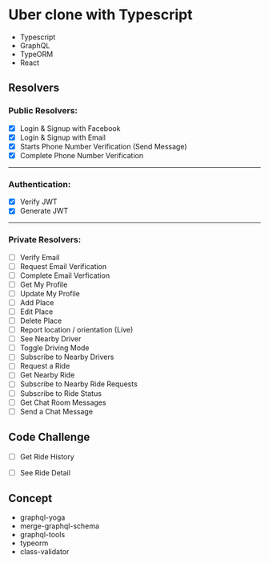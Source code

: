 # Uber clone with Typescript

- Typescript
- GraphQL
- TypeORM
- React

## Resolvers

### Public Resolvers:

- [x] Login & Signup with Facebook
- [x] Login & Signup with Email
- [x] Starts Phone Number Verification (Send Message)
- [x] Complete Phone Number Verification
---

### Authentication:

- [x] Verify JWT
- [x] Generate JWT
---

### Private Resolvers:

- [ ] Verify Email
- [ ] Request Email Verification
- [ ] Complete Email Verfication
- [ ] Get My Profile
- [ ] Update My Profile
- [ ] Add Place
- [ ] Edit Place
- [ ] Delete Place
- [ ] Report location / orientation (Live)
- [ ] See Nearby Driver
- [ ] Toggle Driving Mode
- [ ] Subscribe to Nearby Drivers
- [ ] Request a Ride
- [ ] Get Nearby Ride
- [ ] Subscribe to Nearby Ride Requests
- [ ] Subscribe to Ride Status
- [ ] Get Chat Room Messages
- [ ] Send a Chat Message

## Code Challenge

- [ ] Get Ride History
- [ ] See Ride Detail


## Concept

- graphql-yoga
- merge-graphql-schema
- graphql-tools
- typeorm
- class-validator
